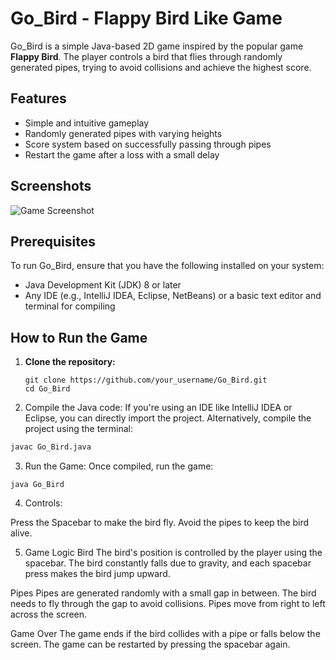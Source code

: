 # Go_Bird - Flappy Bird Like Game

Go_Bird is a simple Java-based 2D game inspired by the popular game **Flappy Bird**. The player controls a bird that flies through randomly generated pipes, trying to avoid collisions and achieve the highest score.

## Features
- Simple and intuitive gameplay
- Randomly generated pipes with varying heights
- Score system based on successfully passing through pipes
- Restart the game after a loss with a small delay

## Screenshots
![Game Screenshot]('./Go_Bird.png')

## Prerequisites
To run Go_Bird, ensure that you have the following installed on your system:
- Java Development Kit (JDK) 8 or later
- Any IDE (e.g., IntelliJ IDEA, Eclipse, NetBeans) or a basic text editor and terminal for compiling

## How to Run the Game

1. **Clone the repository:**
   ```
   git clone https://github.com/your_username/Go_Bird.git
   cd Go_Bird
   ```
2. Compile the Java code: If you're using an IDE like IntelliJ IDEA or Eclipse, you can directly import the project. Alternatively, compile the project using the terminal:

```bash
javac Go_Bird.java
```
3. Run the Game: Once compiled, run the game:

```
java Go_Bird
```
4. Controls:

Press the Spacebar to make the bird fly.
Avoid the pipes to keep the bird alive.


5. Game Logic
Bird
The bird's position is controlled by the player using the spacebar. The bird constantly falls due to gravity, and each spacebar press makes the bird jump upward.

Pipes
Pipes are generated randomly with a small gap in between. The bird needs to fly through the gap to avoid collisions. Pipes move from right to left across the screen.

Game Over
The game ends if the bird collides with a pipe or falls below the screen. The game can be restarted by pressing the spacebar again.


